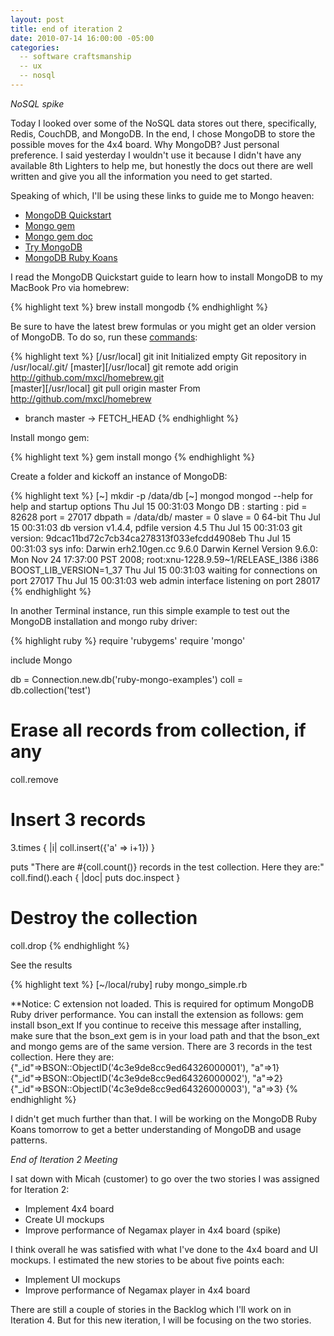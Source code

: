 ```yaml
---
layout: post
title: end of iteration 2
date: 2010-07-14 16:00:00 -05:00
categories:
  -- software craftsmanship
  -- ux
  -- nosql
---
```


*NoSQL spike*

Today I looked over some of the NoSQL data stores out there, specifically, Redis, CouchDB, and MongoDB.  In the end, I chose MongoDB to store the possible moves for the 4x4 board.  Why MongoDB?  Just personal preference.  I said yesterday I wouldn't use it because I didn't have any available 8th Lighters to help me, but honestly the docs out there are well written and give you all the information you need to get started.

Speaking of which, I'll be using these links to guide me to Mongo heaven:

* [MongoDB Quickstart](http://www.mongodb.org/display/DOCS/Quickstart)
* [Mongo gem](http://rubygems.org/gems/mongo)
* [Mongo gem doc](http://api.mongodb.org/ruby)
* [Try MongoDB](http://try.mongodb.org/)
* [MongoDB Ruby Koans](http://github.com/chicagoruby/MongoDB_Koans)

I read the MongoDB Quickstart guide to learn how to install MongoDB to my MacBook Pro via homebrew:

{% highlight text %}
brew install mongodb
{% endhighlight %}

Be sure to have the latest brew formulas or you might get an older version of MongoDB.  To do so, run these [commands](http://wiki.github.com/mxcl/homebrew/tips-n-tricks): 

{% highlight text %}
[/usr/local] git init
Initialized empty Git repository in /usr/local/.git/
[master][/usr/local] git remote add origin http://github.com/mxcl/homebrew.git   
[master][/usr/local] git pull origin master
From http://github.com/mxcl/homebrew
 * branch            master     -> FETCH_HEAD
{% endhighlight %}

Install mongo gem:

{% highlight text %}
gem install mongo
{% endhighlight %}

Create a folder and kickoff an instance of MongoDB:

{% highlight text %}
[~] mkdir -p /data/db
[~] mongod
mongod --help for help and startup options
Thu Jul 15 00:31:03 Mongo DB : starting : pid = 82628 port = 27017 dbpath = /data/db/ master = 0 slave = 0  64-bit 
Thu Jul 15 00:31:03 db version v1.4.4, pdfile version 4.5
Thu Jul 15 00:31:03 git version: 9dcac11bd72c7cb34ca278313f033efcdd4908eb
Thu Jul 15 00:31:03 sys info: Darwin erh2.10gen.cc 9.6.0 Darwin Kernel Version 9.6.0: Mon Nov 24 17:37:00 PST 2008; root:xnu-1228.9.59~1/RELEASE_I386 i386 BOOST_LIB_VERSION=1_37
Thu Jul 15 00:31:03 waiting for connections on port 27017
Thu Jul 15 00:31:03 web admin interface listening on port 28017
{% endhighlight %}

In another Terminal instance, run this simple example to test out the MongoDB installation and mongo ruby driver:

{% highlight ruby %}
require 'rubygems'
require 'mongo'

include Mongo

db = Connection.new.db('ruby-mongo-examples')
coll = db.collection('test')

# Erase all records from collection, if any
coll.remove

# Insert 3 records
3.times { |i| coll.insert({'a' => i+1}) }

puts "There are #{coll.count()} records in the test collection. Here they are:"
coll.find().each { |doc| puts doc.inspect }

# Destroy the collection
coll.drop
{% endhighlight %}

See the results

{% highlight text %}
[~/local/ruby] ruby mongo_simple.rb

**Notice: C extension not loaded. This is required for optimum MongoDB Ruby driver performance.
  You can install the extension as follows:
  gem install bson_ext
  If you continue to receive this message after installing, make sure that the
  bson_ext gem is in your load path and that the bson_ext and mongo gems are of the same version.
There are 3 records in the test collection. Here they are:
{"_id"=>BSON::ObjectID('4c3e9de8cc9ed64326000001'), "a"=>1}
{"_id"=>BSON::ObjectID('4c3e9de8cc9ed64326000002'), "a"=>2}
{"_id"=>BSON::ObjectID('4c3e9de8cc9ed64326000003'), "a"=>3}
{% endhighlight %}

I didn't get much further than that.  I will be working on the MongoDB Ruby Koans tomorrow to get a better understanding of MongoDB and usage patterns.

*End of Iteration 2 Meeting*

I sat down with Micah (customer) to go over the two stories I was assigned for Iteration 2:

* Implement 4x4 board
* Create UI mockups
* Improve performance of Negamax player in 4x4 board (spike)

I think overall he was satisfied with what I've done to the 4x4 board and UI mockups.  I estimated the new stories to be about five points each:

* Implement UI mockups
* Improve performance of Negamax player in 4x4 board

There are still a couple of stories in the Backlog which I'll work on in Iteration 4.  But for this new iteration, I will be focusing on the two stories.
